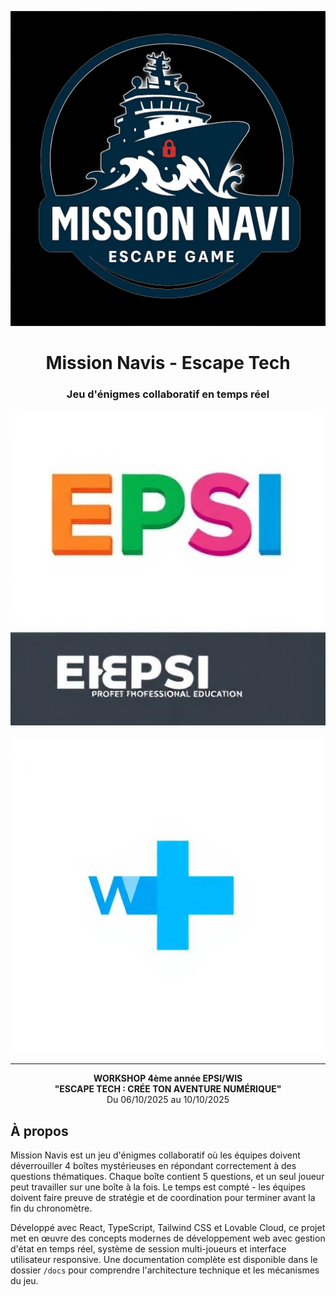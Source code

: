 <div align="center">

![Mission Navis Logo](./public/mission-navis-logo.jpg)

# Mission Navis - Escape Tech

### Jeu d'énigmes collaboratif en temps réel

[![EPSI](./public/logo-epsi.png)](https://tse2.mm.bing.net/th/id/OIP.RjVJ0tvP-j3EZ7-IK0ZVHAHaEy?rs=1&pid=ImgDetMain&o=7&rm=3) &nbsp;&nbsp;&nbsp;&nbsp; [![WIS](./public/logo-wis.png)](https://sarcdprodstrapi.blob.core.windows.net/strapi-media/assets/LOGO_WIS_2025_8240b8634d.png)

---

**WORKSHOP 4ème année EPSI/WIS**  
**"ESCAPE TECH : CRÉE TON AVENTURE NUMÉRIQUE"**  
Du 06/10/2025 au 10/10/2025

</div>

## À propos

Mission Navis est un jeu d'énigmes collaboratif où les équipes doivent déverrouiller 4 boîtes mystérieuses en répondant correctement à des questions thématiques. Chaque boîte contient 5 questions, et un seul joueur peut travailler sur une boîte à la fois. Le temps est compté - les équipes doivent faire preuve de stratégie et de coordination pour terminer avant la fin du chronomètre.

Développé avec React, TypeScript, Tailwind CSS et Lovable Cloud, ce projet met en œuvre des concepts modernes de développement web avec gestion d'état en temps réel, système de session multi-joueurs et interface utilisateur responsive. Une documentation complète est disponible dans le dossier `/docs` pour comprendre l'architecture technique et les mécanismes du jeu.
